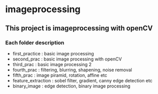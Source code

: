 # imageprocessing

## This project is imageprocessing with openCV
### Each folder description
- first_practice : basic image processing
- second_prac : basic image processing with openCV
- third_prac : basic image processing 2
- fourth_prac : filtering, blurring, shapening, noise removal
- fifth_prac : image piramid, rotation, affine etc
- feature_extraction : sobel filter, gradient, canny edge detection etc
- binary_image : edge detection, binary image processing
